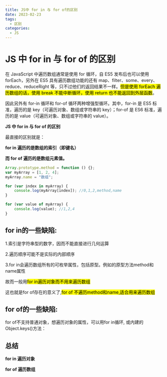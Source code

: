 ```yaml
---
title: JS中 for in 与 for of的区别
date: 2023-02-23
tags:
  - 区别
categories:
  - JS
---
```


# JS 中 for in 与 for of 的区别

在 JavaScript 中遍历数组通常是使用 for 循环，自 ES5 发布后也可以使用 forEach，另外在 ES5 具有遍历数组功能的还有 map、filter、some、every、reduce、reduceRight 等，只不过他们的返回结果不一样。<mark>但是使用 forEach 遍历数组的话，使用 break 不能中断循环，使用 return 也不能返回到外层函数</mark>。

因此另外有 for-in 循环和 for-of 循环两种增强型循环。其中，for-in 是 ES5 标准，遍历的是 key（可遍历对象、数组或字符串的 key）；for-of 是 ES6 标准，遍历的是 value（可遍历对象、数组或字符串的 value）。

**JS 中 for in 与 for of 的区别**

最直接的区别就是：

**for in 遍历的是数组的索引（即键名）**

**而 for of 遍历的是数组元素值。**

```javascript
Array.prototype.method = function () {};
var myArray = [1, 2, 4];
myArray.name = "数组";

for (var index in myArray) {
    console.log(myArray[index]); //0,1,2,method,name
}

for (var value of myArray) {
    console.log(value); //1,2,4
}
```

## for in的一些**缺陷**:

1.索引是字符串型的数字，因而不能直接进行几何运算

2.遍历顺序可能不是实际的内部顺序

3.for in会遍历数组所有的可枚举属性，包括原型。例如的原型方法method和name属性

故而一般用<mark>for in遍历对象而不用来遍历数组</mark>

 这也就是for of存在的意义了,<mark>for of 不遍历method和name,适合用来遍历数组</mark>


 ## for of的一些**缺陷**:

 for of不支持普通对象，想遍历对象的属性，可以用for in循环, 或内建的Object.keys()方法：

 ## 总结

**for in 遍历对象**

**for of 遍历数组**


